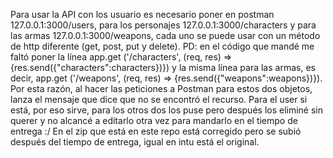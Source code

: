 Para usar la API con los usuario es necesario poner en postman 127.0.0.1:3000/users, para los personajes 127.0.0.1:3000/characters y para las armas 127.0.0.1:3000/weapons, cada uno se puede usar con un método de http diferente (get, post, put y delete). 
PD: en el código que mandé me faltó poner la línea app.get ('/characters', (req, res) => {res.send({"characters":characters})}) y la misma línea para las armas, es decir, app.get ('/weapons', (req, res) => {res.send({"weapons":weapons})}). Por esta razón, al hacer las peticiones a Postman para estos dos objetos, lanza el mensaje que dice que no se encontró el recurso. Para el user si está, por eso sirve, para los otros dos los puse pero después los eliminé sin querer y no alcancé a editarlo otra vez para mandarlo en el tiempo de entrega :/ En el zip que está en este repo está corregido pero se subió después del tiempo de entrega, igual en intu está el original.
